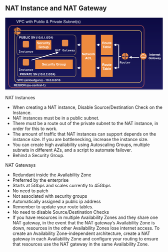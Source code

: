 ## NAT Instance and NAT Gateway

![NAT](images/02-NAT.png)

NAT Instances 
- When creating a NAT instance, Disable Source/Destination Check on the Instance.
- NAT instances must be in a public subnet.
- There must be a route out of the private subnet to the NAT instance, in order for this to work.
- The amount of traffic that NAT instances can support depends on the instance size. If you are bottlenecking, increase the instance size.
- You can create high availability using Autoscaling Groups, multiple subnets in different AZs, and a script to automate failover.
- Behind a Security Group.

NAT Gateways
- Redundant inside the Availability Zone
- Preferred by the enterprise
- Starts at 5Gbps and scales currently to 45Gbps
- No need to patch
- Not associated with security groups
- Automatically assigned a public ip address
- Remember to update your route tables.
- No need to disable Source/Destination Checks
- If you have resources in multiple Availability Zones and they share one NAT gateway, in the event that the NAT gateway’s Availability Zone is down, resources in the other Availability Zones lose internet access. To create an Availability Zone-independent architecture, create a NAT gateway in each Availability Zone and configure your routing to ensure that resources use the NAT gateway in the same Availability Zone.